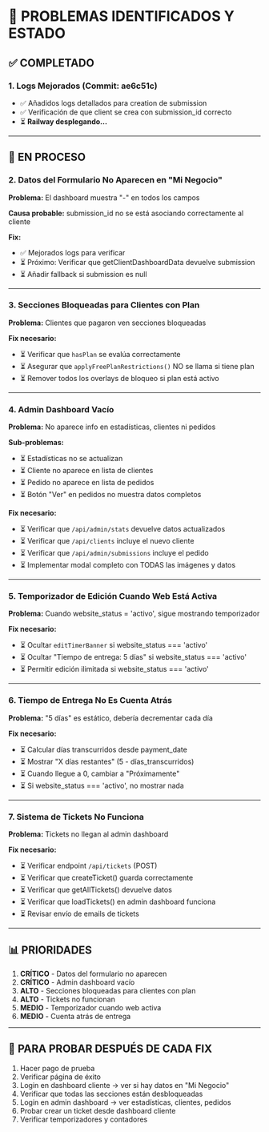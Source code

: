 # 🐛 PROBLEMAS IDENTIFICADOS Y ESTADO

## ✅ COMPLETADO

### 1. Logs Mejorados (Commit: ae6c51c)
- ✅ Añadidos logs detallados para creation de submission
- ✅ Verificación de que client se crea con submission_id correcto
- ⏳ **Railway desplegando...**

---

## 🔄 EN PROCESO

### 2. Datos del Formulario No Aparecen en "Mi Negocio"
**Problema:** El dashboard muestra "-" en todos los campos

**Causa probable:** submission_id no se está asociando correctamente al cliente

**Fix:**
- ✅ Mejorados logs para verificar
- ⏳ Próximo: Verificar que getClientDashboardData devuelve submission
- ⏳ Añadir fallback si submission es null

---

### 3. Secciones Bloqueadas para Clientes con Plan
**Problema:** Clientes que pagaron ven secciones bloqueadas

**Fix necesario:**
- ⏳ Verificar que `hasPlan` se evalúa correctamente
- ⏳ Asegurar que `applyFreePlanRestrictions()` NO se llama si tiene plan
- ⏳ Remover todos los overlays de bloqueo si plan está activo

---

### 4. Admin Dashboard Vacío
**Problema:** No aparece info en estadísticas, clientes ni pedidos

**Sub-problemas:**
- ⏳ Estadísticas no se actualizan
- ⏳ Cliente no aparece en lista de clientes
- ⏳ Pedido no aparece en lista de pedidos
- ⏳ Botón "Ver" en pedidos no muestra datos completos

**Fix necesario:**
- ⏳ Verificar que `/api/admin/stats` devuelve datos actualizados
- ⏳ Verificar que `/api/clients` incluye el nuevo cliente
- ⏳ Verificar que `/api/admin/submissions` incluye el pedido
- ⏳ Implementar modal completo con TODAS las imágenes y datos

---

### 5. Temporizador de Edición Cuando Web Está Activa
**Problema:** Cuando website_status = 'activo', sigue mostrando temporizador

**Fix necesario:**
- ⏳ Ocultar `editTimerBanner` si website_status === 'activo'
- ⏳ Ocultar "Tiempo de entrega: 5 días" si website_status === 'activo'
- ⏳ Permitir edición ilimitada si website_status === 'activo'

---

### 6. Tiempo de Entrega No Es Cuenta Atrás
**Problema:** "5 días" es estático, debería decrementar cada día

**Fix necesario:**
- ⏳ Calcular días transcurridos desde payment_date
- ⏳ Mostrar "X días restantes" (5 - días_transcurridos)
- ⏳ Cuando llegue a 0, cambiar a "Próximamente"
- ⏳ Si website_status === 'activo', no mostrar nada

---

### 7. Sistema de Tickets No Funciona
**Problema:** Tickets no llegan al admin dashboard

**Fix necesario:**
- ⏳ Verificar endpoint `/api/tickets` (POST)
- ⏳ Verificar que createTicket() guarda correctamente
- ⏳ Verificar que getAllTickets() devuelve datos
- ⏳ Verificar que loadTickets() en admin dashboard funciona
- ⏳ Revisar envío de emails de tickets

---

## 📊 PRIORIDADES

1. **CRÍTICO** - Datos del formulario no aparecen
2. **CRÍTICO** - Admin dashboard vacío
3. **ALTO** - Secciones bloqueadas para clientes con plan
4. **ALTO** - Tickets no funcionan
5. **MEDIO** - Temporizador cuando web activa
6. **MEDIO** - Cuenta atrás de entrega

---

## 🧪 PARA PROBAR DESPUÉS DE CADA FIX

1. Hacer pago de prueba
2. Verificar página de éxito
3. Login en dashboard cliente → ver si hay datos en "Mi Negocio"
4. Verificar que todas las secciones están desbloqueadas
5. Login en admin dashboard → ver estadísticas, clientes, pedidos
6. Probar crear un ticket desde dashboard cliente
7. Verificar temporizadores y contadores

